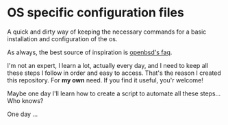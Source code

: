 # OS specific configuration files

A quick and dirty way of keeping the necessary commands for a basic installation and configuration of the os.

As always, the best source of inspiration is [openbsd's faq](http://www.openbsd.org/faq/index.html).

I'm not an expert, I learn a lot, actually every day, and I need to keep all these steps I follow in order and easy to access. That's the reason I created this repository. For **my own** need. If you find it useful, you'r welcome!

Maybe one day I'll learn how to create a script to automate all these steps... Who knows?

One day ...
